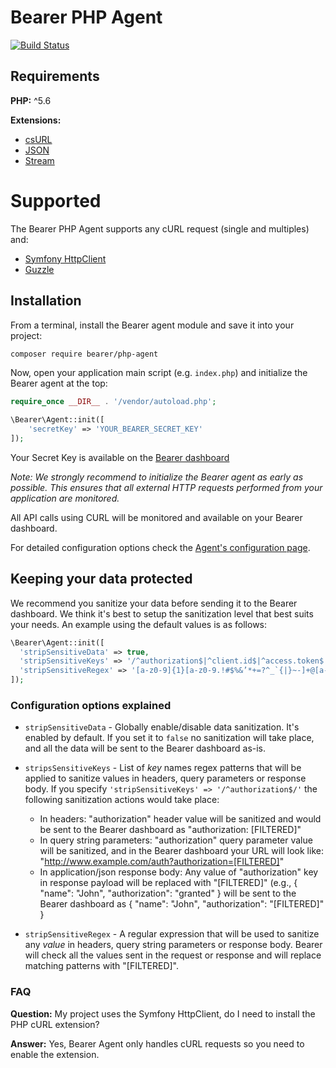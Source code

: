 # Bearer PHP Agent

[![Build Status](https://build.bearer.tech/api/badges/Bearer/php-agent/status.svg)](https://build.bearer.tech/Bearer/php-agent)

## Requirements

**PHP:** ^5.6

**Extensions:**
- [csURL](https://www.php.net/manual/en/book.curl.php)
- [JSON](https://www.php.net/book.json)
- [Stream](https://www.php.net/manual/en/intro.stream.php)


# Supported

The Bearer PHP Agent supports any cURL request (single and multiples) and:
- [Symfony HttpClient](https://github.com/symfony/http-client)
- [Guzzle](https://github.com/guzzle/guzzle)

## Installation

From a terminal, install the Bearer agent module and save it into your project:

```bash
composer require bearer/php-agent
```

Now, open your application main script (e.g. `index.php`) and initialize the Bearer agent at the top:

```php
require_once __DIR__ . '/vendor/autoload.php';

\Bearer\Agent::init([
    'secretKey' => 'YOUR_BEARER_SECRET_KEY'
]);
```

Your Secret Key is available on the [Bearer dashboard](https://app.bearer.sh/keys)

_Note: We strongly recommend to initialize the Bearer agent as early as possible. This ensures that all external HTTP requests performed from your application are monitored._

All API calls using CURL will be monitored and available on your Bearer dashboard.

For detailed configuration options check the [Agent's configuration page](https://php.docs.bearer.sh/).

## Keeping your data protected

We recommend you sanitize your data before sending it to the Bearer dashboard.
We think it's best to setup the sanitization level that best suits your needs.
An example using the default values is as follows:

```php
\Bearer\Agent::init([
  'stripSensitiveData' => true,
  'stripSensitiveKeys' => '/^authorization$|^client.id$|^access.token$|^client.secret$/i',
  'stripSensitiveRegex' => '[a-z0-9]{1}[a-z0-9.!#$%&’*+=?^_`{|}~-]+@[a-z0-9-]+(?:\\.[a-z0-9-]+)*'
]);
```

### Configuration options explained

- `stripSensitiveData` - Globally enable/disable data sanitization. It's enabled by default. If you set it to `false` no sanitization will take place, and all the data will be sent to the Bearer dashboard as-is.
- `stripsSensitiveKeys` - List of _key_ names regex patterns that will be applied to sanitize values in headers, query parameters or response body. If you specify `'stripSensitiveKeys' => '/^authorization$/'` the following sanitization actions would take place:

  - In headers: "authorization" header value will be sanitized and would be sent to the Bearer dashboard as "authorization: [FILTERED]"
  - In query string parameters: "authorization" query parameter value will be sanitized, and in the Bearer dashboard your URL will look like: "http://www.example.com/auth?authorization=[FILTERED]"
  - In application/json response body: Any value of "authorization" key in response payload will be replaced with "[FILTERED]" (e.g., { "name": "John", "authorization": "granted" } will be sent to the Bearer dashboard as { "name": "John", "authorization": "[FILTERED]" }

- `stripSensitiveRegex` - A regular expression that will be used to sanitize any _value_ in headers, query string parameters or response body. Bearer will check all the values sent in the request or response and will replace matching patterns with "[FILTERED]".

### FAQ

**Question:** My project uses the Symfony HttpClient, do I need to install the PHP cURL extension?

**Answer:** Yes, Bearer Agent only handles cURL requests so you need to enable the extension.
